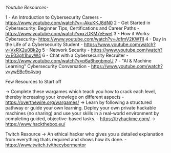*Youtube Resources*-

  1 - An Introduction to Cybersecurity Careers - <https://www.youtube.com/watch?v=-AkuKKJ8dN0>
  2 - Get Started in Cybersecurity: Beginner Tips, Certifications and Career Paths - <https://www.youtube.com/watch?v=xzDKM7eEweI>
  3 - How it Works: Cybersecurity- <https://www.youtube.com/watch?v=JdfmV2KW11I>
  4 - Day in the Life of a Cybersecurity Student - <https://www.youtube.com/watch?v=VxRX2u0Bk2g>
  5 - Network Security - <https://www.youtube.com/watch?v=E03gh1huvW4>
  6 - Chat with a Cybersecurity Recruiter - <https://www.youtube.com/watch?v=p6a6hxgbmoU>
  7 - "AI & Machine Learning" Cybersecurity Conversation - <https://www.youtube.com/watch?v=ywEBc9c4vog>
  
  Few Resources to Start off 
  
  -> Complete these wargames which teach you how to crack each level, thereby increasing your knowlege on different aspects
      - <https://overthewire.org/wargames/>
  -> Learn by following a structured pathway or guide your own learning. Deploy your own private hackable machines (no sharing) 
     and use your skills in a real-world environment by completing guided, objective-based tasks.
      - <https://tryhackme.com/>
   -> <https://www.hackthebox.eu/>
   
   Twitch Resource
   -> An ethical hacker who gives you a detailed explanation from everything thats required and shows how its done.
      -<https://www.twitch.tv/thecybermentor>
